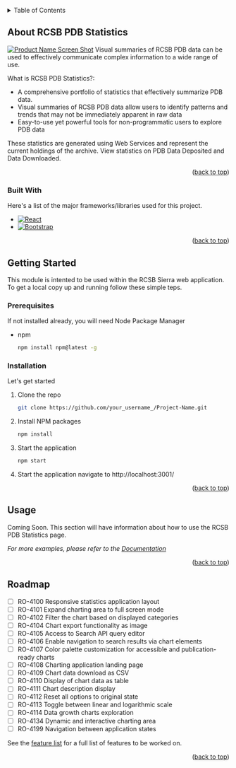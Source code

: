 <a name="readme-top"></a>

<!-- TABLE OF CONTENTS -->
<details>
  <summary>Table of Contents</summary>
  <ol>
    <li>
      <a href="#about-the-project">About RCSB PDB Statistics</a>
      <ul>
        <li><a href="#built-with">Built With</a></li>
      </ul>
    </li>
    <li>
      <a href="#getting-started">Getting Started</a>
      <ul>
        <li><a href="#prerequisites">Prerequisites</a></li>
        <li><a href="#installation">Installation</a></li>
      </ul>
    </li>
    <li><a href="#usage">Usage</a></li>
    <li><a href="#roadmap">Roadmap</a></li>
  </ol>
</details>



<!-- ABOUT RCSB PDB Statistics -->
## About RCSB PDB Statistics

[![Product Name Screen Shot][rcsb-stats-screenshot]](https://example.com)
Visual summaries of RCSB PDB data can be used to effectively communicate complex information to a wide range of use.

What is RCSB PDB Statistics?:
* A comprehensive portfolio of statistics that effectively summarize PDB data.
* Visual summaries of RCSB PDB data allow users to identify patterns and trends that may not be immediately apparent in raw data
* Easy-to-use yet powerful tools for non-programmatic users to explore PDB data

These statistics are generated using Web Services and represent the current holdings of the archive.  View statistics on PDB Data Deposited and Data Downloaded.


<p align="right">(<a href="#readme-top">back to top</a>)</p>



### Built With

Here's a list of the major frameworks/libraries used for this project.

* [![React][React.js]][React-url]
* [![Bootstrap][Bootstrap.com]][Bootstrap-url]

<p align="right">(<a href="#readme-top">back to top</a>)</p>



<!-- GETTING STARTED -->
## Getting Started

This module is intented to be used within the RCSB Sierra web application.  To get a local copy up and running follow these simple teps.

### Prerequisites

If not installed already, you will need Node Package Manager
* npm
  ```sh
  npm install npm@latest -g
  ```

### Installation

Let's get started

1. Clone the repo
   ```sh
   git clone https://github.com/your_username_/Project-Name.git
   ```
2. Install NPM packages
   ```sh
   npm install
   ```

3. Start the application
   ```sh
   npm start
   ```
3. Start the application
   navigate to http://localhost:3001/

<p align="right">(<a href="#readme-top">back to top</a>)</p>


<!-- USAGE EXAMPLES -->
## Usage

Coming Soon.  This section will have information about how to use the RCSB PDB Statistics page.

_For more examples, please refer to the [Documentation](https://example.com)_

<p align="right">(<a href="#readme-top">back to top</a>)</p>


<!-- ROADMAP -->
## Roadmap

- [ ] RO-4100	Responsive statistics application layout
- [ ] RO-4101	Expand charting area to full screen mode
- [ ] RO-4102	Filter the chart based on displayed categories
- [ ] RO-4104	Chart export functionality as image
- [ ] RO-4105	Access to Search API query editor
- [ ] RO-4106	Enable navigation to search results via chart elements
- [ ] RO-4107	Color palette customization for accessible and publication-ready charts
- [ ] RO-4108	Charting application landing page
- [ ] RO-4109	Chart data download as CSV
- [ ] RO-4110	Display of chart data as table
- [ ] RO-4111	Chart description display
- [ ] RO-4112	Reset all options to original state
- [ ] RO-4113	Toggle between linear and logarithmic scale
- [ ] RO-4114	Data growth charts exploration
- [ ] RO-4134	Dynamic and interactive charting area
- [ ] RO-4199	Navigation between application states

See the [feature list](https://rcsbpdb.atlassian.net/browse/RO-3713) for a full list of features to be worked on.

<p align="right">(<a href="#readme-top">back to top</a>)</p>


<!-- LINKS & IMAGES -->
[rcsb-stats-screenshot]: assets/images/home_graphic_placeholder.png
[React.js]: https://img.shields.io/badge/React-20232A?style=for-the-badge&logo=react&logoColor=61DAFB
[React-url]: https://reactjs.org/
[Bootstrap.com]: https://img.shields.io/badge/Bootstrap-563D7C?style=for-the-badge&logo=bootstrap&logoColor=white
[Bootstrap-url]: https://getbootstrap.com
